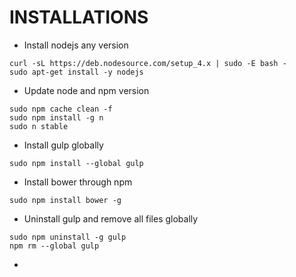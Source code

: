 # INSTALLATIONS

- Install nodejs any version
```
curl -sL https://deb.nodesource.com/setup_4.x | sudo -E bash -
sudo apt-get install -y nodejs
```
- Update node and npm version
```
sudo npm cache clean -f
sudo npm install -g n
sudo n stable
```
- Install gulp globally 
```
sudo npm install --global gulp
```
- Install bower through npm
```
sudo npm install bower -g
```

- Uninstall gulp and remove all files globally
```
sudo npm uninstall -g gulp
npm rm --global gulp
```
- 
